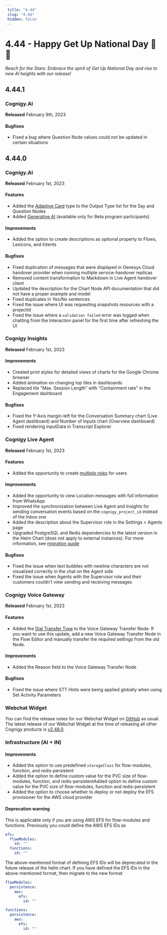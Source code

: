 ```yaml
---
 title: "4.44" 
 slug: "4.44" 
 hidden: false 
---
```


# 4.44 - Happy Get Up National Day 🧗 🌟

*Reach for the Stars: Embrace the spirit of Get Up National Day and rise to new AI heights with our release!*

## 4.44.1

### Cognigy.AI

**Released** February 9th, 2023

#### Bugfixes

- Fixed a bug where Question Node values could not be updated in certain situations

## 4.44.0

### Cognigy.AI

**Released** February 1st, 2023

#### Features

- Added the [Adaptive Card](../ai/flow-nodes/message/say.md#adaptive-card) type to the Output Type list for the Say and Question Nodes
- Added [Generative AI](../ai/generative-ai.md) (available only for Beta program participants)

#### Improvements

- Added the option to create descriptions as optional property to Flows, Lexicons, and Intents

#### Bugfixes

- Fixed duplication of messages that were displayed in Genesys Cloud handover provider when running multiple service-handover replicas
- Removed content transformation to Markdown in Live Agent handover client 
- Updated the description for the Chart Node API documentation that did not have a proper example and model 
- Fixed duplicates in Yes/No sentences 
- Fixed the issue where UI was requesting snapshots resources with a projectId 
- Fixed the issue where a `validation failed` error was logged when chatting from the Interaction panel for the first time after refreshing the UI

### Cognigy Insights

**Released** February 1st, 2023

#### Improvements

- Created print styles for detailed views of charts for the Google Chrome browser
- Added animation on changing top tiles in dashboards
- Replaced tile "Max. Session Length" with "Containment rate" in the Engagement dashboard 

#### Bugfixes

- Fixed the Y-Axis margin-left for the Conversation Summary chart (Live Agent dashboard) and Number of Inputs chart (Overview dashboard) 
- Fixed rendering inputData in Transcript Explorer 

### Cognigy Live Agent

**Released** February 1st, 2023

#### Features

- Added the opportunity to create [multiple roles](../live-agent/roles.md#multiple-roles) for users

#### Improvements

- Added the opportunity to view Location messages with full information from WhatsApp
- Improved the synchronization between Live Agent and Insights for sending conversation events based on the `cognigy_project_id` instead of the Inbox one 
- Added the description about the Supervisor role in the Settings > Agents page 
- Upgraded PostgreSQL and Redis dependencies to the latest version in the Helm Chart (does not apply to external instances). For more information, see [migration guide](../live-agent/installation/migration/helm-dependencies.md)

#### Bugfixes

- Fixed the issue when text bubbles with newline characters are not visualized correctly in the chat on the Agent side
- Fixed the issue when Agents with the Supervisor role and their customers couldn't view sending and receiving messages 

### Cognigy Voice Gateway

**Released** February 1st, 2023

#### Features

- Added the [Dial Transfer Type](../ai/flow-nodes/vg/transfer.md) to the Voice Gateway Transfer Node. If you want to use this update, add a new Voice Gateway Transfer Node in the Flow Editor and manually transfer the required settings from the old Node.
  
#### Improvements

- Added the Reason field to the Voice Gateway Transfer Node   

#### Bugfixes

- Fixed the issue where STT Hints were being applied globally when using Set Activity Parameters

### Webchat Widget

You can find the release notes for our Webchat Widget on [GitHub](https://github.com/Cognigy/WebchatWidget/releases) as usual. The latest release of our Webchat Widget at the time of releasing all other Cognigy products is [v2.48.0](https://github.com/Cognigy/WebchatWidget/releases/tag/v2.48.0).

### Infrastructure (AI + IN)

#### Improvements

- Added the option to use predefined `storageClass` for flow-modules, function, and redis-persistent
- Added the option to define custom value for the PVC size of flow-modules, function, and redis-persistentAdded option to define custom value for the PVC size of flow-modules, function and redis-persistent
- Added the option to choose whether to deploy or not deploy the EFS provisioner for the AWS cloud provider

#### Deprecation warning

This is applicable only if you are using AWS EFS for flow-modules and functions. Previously you could define the AWS EFS IDs as

```yaml
efs:
  flowModules:
    id: ""
  functions:
    id: ""
```

The above-mentioned format of defining EFS IDs will be deprecated in the future release of the helm chart. If you have defined the EFS IDs in the above-mentioned format, then migrate to the new format

```yaml
flowModules:
  persistence:
    aws:
      efs:
        id: ""

functions:
  persistence:
    aws:
      efs:
        id: ""
```